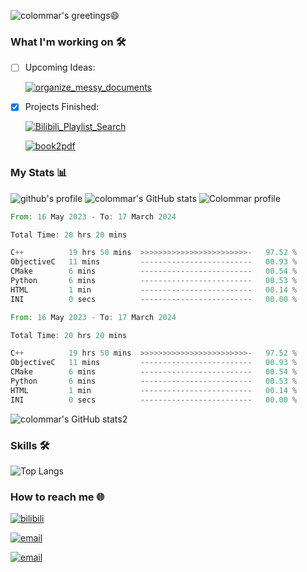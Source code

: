 ![colommar's greetings😄][github-sub-title:img]

### What I'm working on 🛠️
- [ ] Upcoming Ideas: 

    [![organize_messy_documents](https://img.shields.io/badge/my_repo-organize__messy__documents-green)](https://github.com/colommar/organize_messy_documents)

- [x] Projects Finished: 

    [![Bilibili_Playlist_Search](https://img.shields.io/badge/my_repo-Bilibili__Playlist__Search-green)](https://github.com/colommar/Bilibili_Playlist_Search)

    [![book2pdf](https://img.shields.io/badge/my_repo-gitbook2pdf-green)](https://github.com/colommar/gitbook2pdf)

### My Stats 📊
![github's profile](https://github-profile-trophy.vercel.app/?username=colommar)
![colommar's GitHub stats](https://github-readme-stats.vercel.app/api?username=colommar&show_icons=true&theme=tokyonight)
![Colommar profile](https://github-profile-summary-cards.vercel.app/api/cards/profile-details?username=colommar&theme=github_dark)

<!--START_SECTION:waka-->

```rust
From: 16 May 2023 - To: 17 March 2024

Total Time: 20 hrs 20 mins

C++          19 hrs 50 mins  >>>>>>>>>>>>>>>>>>>>>>>>-   97.52 %
ObjectiveC   11 mins         -------------------------   00.93 %
CMake        6 mins          -------------------------   00.54 %
Python       6 mins          -------------------------   00.53 %
HTML         1 min           -------------------------   00.14 %
INI          0 secs          -------------------------   00.00 %
```

<!--END_SECTION:waka-->

<!--START_SECTION:waka14-->

```rust
From: 16 May 2023 - To: 17 March 2024

Total Time: 20 hrs 20 mins

C++          19 hrs 50 mins  >>>>>>>>>>>>>>>>>>>>>>>>-   97.52 %
ObjectiveC   11 mins         -------------------------   00.93 %
CMake        6 mins          -------------------------   00.54 %
Python       6 mins          -------------------------   00.53 %
HTML         1 min           -------------------------   00.14 %
INI          0 secs          -------------------------   00.00 %
```

<!--END_SECTION:waka14-->

![colommar's GitHub stats2](https://github-readme-streak-stats.herokuapp.com/?user=colommar&theme=dark&hide_border=true)

### Skills 🛠️
![Top Langs](https://github-readme-stats.vercel.app/api/top-langs/?username=colommar&layout=compact)

### How to reach me 🌐
[![bilibili](https://img.shields.io/badge/bilibili-colommar-blue)](https://space.bilibili.com/293250206)

[![email](https://img.shields.io/badge/email-yfxx__weiyx%40163.com-blue)](mailto:yfxx_weiyx@163.com)

[![email](https://img.shields.io/badge/blog-colommar.top-blue)](https://www.colommar.top/)



[github-sub-title:img]: https://readme-typing-svg.herokuapp.com?font=Segoe+Script&duration=750&pause=500&color=A8A2F7&multiline=true&repeat=false&random=false&width=475&height=150&lines=Hi!+I+am+colommar.%F0%9F%98%84;Nice+to+meet+you!%E2%9C%A8;I'm+passionate+about+coding+and+learning.;Feel+free+to+explore+my+repositories.+;let's+connect!



